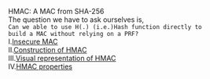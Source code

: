 HMAC: A MAC from SHA-256 <br>
The question we have to ask ourselves is,<br>
<code>Can we able to use H(.) (i.e.)Hash function directly to build a MAC without relying on a PRF?</code><br>
I.<a href="http://geekresearchlab.net/coursera/crypto1/mac-insecure.jpg">Insecure MAC</a><br>
II.<a href="http://geekresearchlab.net/coursera/crypto1/hmac-constr.jpg">Construction of HMAC</a><br>
III.<a href="http://geekresearchlab.net/coursera/crypto1/hmac-visual.jpg">Visual representation of HMAC</a><br>
IV.<a href="http://geekresearchlab.net/coursera/crypto1/hmac-prop.jpg">HMAC properties</a>
